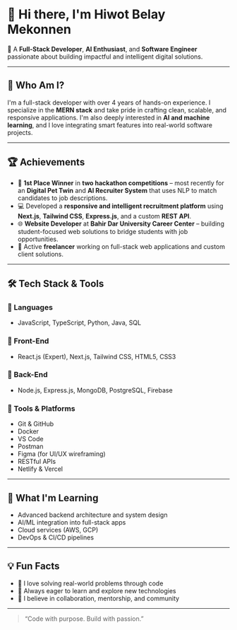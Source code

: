 # 👋 Hi there, I'm Hiwot Belay Mekonnen

🎯 A **Full-Stack Developer**, **AI Enthusiast**, and **Software Engineer** passionate about building impactful and intelligent digital solutions.

---

## 💼 Who Am I?

I'm a full-stack developer with over 4 years of hands-on experience. I specialize in the **MERN stack** and take pride in crafting clean, scalable, and responsive applications. I'm also deeply interested in **AI and machine learning**, and I love integrating smart features into real-world software projects.

---

## 🏆 Achievements

- 🥇 **1st Place Winner** in **two hackathon competitions** – most recently for an  **Digital Pet Twin** and **AI Recruiter System** that uses NLP to match candidates to job descriptions.
- 💻 Developed a **responsive and intelligent recruitment platform** using **Next.js**, **Tailwind CSS**, **Express.js**, and a custom **REST API**.
- 🌐 **Website Developer** at **Bahir Dar University Career Center** – building student-focused web solutions to bridge students with job opportunities.
- 💼 Active **freelancer** working on full-stack web applications and custom client solutions.

---

## 🛠️ Tech Stack & Tools

### 🔷 Languages
- JavaScript, TypeScript, Python, Java, SQL

### 🔷 Front-End
- React.js (Expert), Next.js, Tailwind CSS, HTML5, CSS3

### 🔷 Back-End
- Node.js, Express.js, MongoDB, PostgreSQL, Firebase

### 🔷 Tools & Platforms
- Git & GitHub
- Docker
- VS Code
- Postman
- Figma (for UI/UX wireframing)
- RESTful APIs
- Netlify & Vercel

---

## 🚀 What I'm Learning

- Advanced backend architecture and system design  
- AI/ML integration into full-stack apps  
- Cloud services (AWS, GCP)  
- DevOps & CI/CD pipelines  

---

## 💡 Fun Facts

- 💬 I love solving real-world problems through code  
- 🧠 Always eager to learn and explore new technologies  
- 🤝 I believe in collaboration, mentorship, and community

---

> “Code with purpose. Build with passion.”


